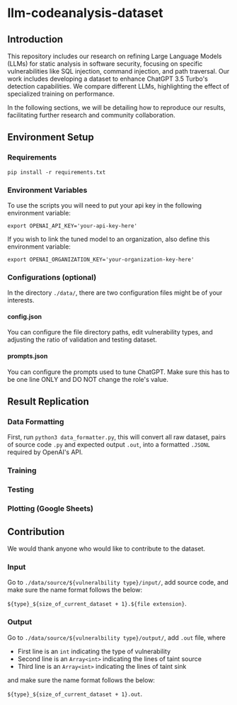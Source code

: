 # llm-codeanalysis-dataset

## Introduction

This repository includes our research on refining Large Language Models (LLMs) for static analysis in software security, focusing on specific vulnerabilities like SQL injection, command injection, and path traversal. Our work includes developing a dataset to enhance ChatGPT 3.5 Turbo's detection capabilities. We compare different LLMs, highlighting the effect of specialized training on performance. 

In the following sections, we will be detailing how to reproduce our results, facilitating further research and community collaboration.

## Environment Setup

### Requirements
`pip install -r requirements.txt`

### Environment Variables
To use the scripts you will need to put your api key in the following environment variable:

`export OPENAI_API_KEY='your-api-key-here'`

If you wish to link the tuned model to an organization, also define this environment variable:

`export OPENAI_ORGANIZATION_KEY='your-organization-key-here'`

### Configurations (optional)
In the directory `./data/`, there are two configuration files might be of your interests. 

#### config.json
You can configure the file directory paths, edit vulnerability types, and adjusting the ratio of validation and testing dataset.

#### prompts.json
You can configure the prompts used to tune ChatGPT. Make sure this has to be one line ONLY and DO NOT change the role's value.

## Result Replication

### Data Formatting
First, run `python3 data_formatter.py`, this will convert all raw dataset, pairs of source code `.py` and expected output `.out`, into a formatted `.JSONL` required by OpenAI's API.

### Training


### Testing


### Plotting (Google Sheets)


## Contribution
We would thank anyone who would like to contribute to the dataset.

### Input
Go to `./data/source/${vulneralbility type}/input/`, add source code, and make sure the name format follows the below:

`${type}_${size_of_current_dataset + 1}.${file extension}`.

### Output
Go to `./data/source/${vulneralbility type}/output/`, add `.out` file, where 
* First line is an `int` indicating the type of vulnerability 
* Second line is an `Array<int>` indicating the lines of taint source
* Third line is an `Array<int>` indicating the lines of taint sink

and make sure the name format follows the below:

`${type}_${size_of_current_dataset + 1}.out`.
